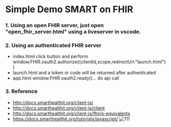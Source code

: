 # Simple Demo SMART on FHIR 
### 1. Using an open FHIR server, just open "open_fhir_server.html" using a liveserver in vscode. 
### 2. Using an authenticated FHIR server
  - index.html click button and perform window.FHIR.oauth2.authorize({clientId,scope,redirectUrl:"launch.html"})
  - launch.html and a token or code will be returned after authenticated 
  - app.html window.FHIR.oauth2.ready()... do api call 
### 3. Reference 
- http://docs.smarthealthit.org/client-js/
- http://docs.smarthealthit.org/client-js/client
- http://docs.smarthealthit.org/client-js/fhirjs-equivalents 
- https://docs.smarthealthit.org/tutorials/javascript/ 
![111](https://user-images.githubusercontent.com/20411077/135294332-a6778ac0-fd90-4186-b7cf-4751d52bac07.png)
